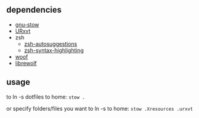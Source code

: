 dependencies
------------
* [gnu-stow](https://www.gnu.org/software/stow/)
* [URxvt](https://github.com/exg/rxvt-unicode)
* zsh
  * [zsh-autosuggestions](https://github.com/zsh-users/zsh-autosuggestions/blob/master/INSTALL.md)
  * [zsh-syntax-highlighting](https://github.com/zsh-users/zsh-syntax-highlighting/blob/master/INSTALL.md)
* [woof](https://github.com/simon-budig/woof)
* [librewolf](https://librewolf.net/)

usage
-----
to ln -s dotfiles to home:
`stow .`

or specify folders/files you want to ln -s to home:
`stow .Xresources .urxvt`
